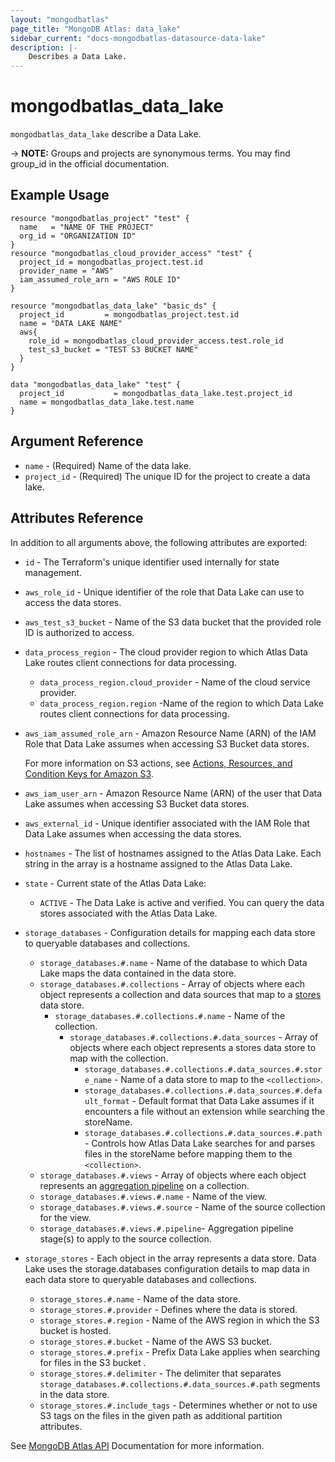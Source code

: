 ```yaml
---
layout: "mongodbatlas"
page_title: "MongoDB Atlas: data_lake"
sidebar_current: "docs-mongodbatlas-datasource-data-lake"
description: |-
    Describes a Data Lake.
---
```


# mongodbatlas_data_lake

`mongodbatlas_data_lake` describe a Data Lake.

-> **NOTE:** Groups and projects are synonymous terms. You may find group_id in the official documentation.

## Example Usage

```hcl
resource "mongodbatlas_project" "test" {
  name   = "NAME OF THE PROJECT"
  org_id = "ORGANIZATION ID"
}
resource "mongodbatlas_cloud_provider_access" "test" {
  project_id = mongodbatlas_project.test.id
  provider_name = "AWS"
  iam_assumed_role_arn = "AWS ROLE ID"
}

resource "mongodbatlas_data_lake" "basic_ds" {
  project_id         = mongodbatlas_project.test.id
  name = "DATA LAKE NAME"
  aws{
    role_id = mongodbatlas_cloud_provider_access.test.role_id
    test_s3_bucket = "TEST S3 BUCKET NAME"
  }
}

data "mongodbatlas_data_lake" "test" {
  project_id           = mongodbatlas_data_lake.test.project_id
  name = mongodbatlas_data_lake.test.name
}
```

## Argument Reference

* `name` - (Required) Name of the data lake.
* `project_id` - (Required) The unique ID for the project to create a data lake.

## Attributes Reference

In addition to all arguments above, the following attributes are exported:

* `id` - The Terraform's unique identifier used internally for state management.
* `aws_role_id` - Unique identifier of the role that Data Lake can use to access the data stores.
* `aws_test_s3_bucket` - Name of the S3 data bucket that the provided role ID is authorized to access.
* `data_process_region` - The cloud provider region to which Atlas Data Lake routes client connections for data processing.
    * `data_process_region.cloud_provider` - Name of the cloud service provider. 
    * `data_process_region.region` -Name of the region to which Data Lake routes client connections for data processing.
* `aws_iam_assumed_role_arn` - Amazon Resource Name (ARN) of the IAM Role that Data Lake assumes when accessing S3 Bucket data stores.

  For more information on S3 actions, see [Actions, Resources, and Condition Keys for Amazon S3](https://docs.aws.amazon.com/service-authorization/latest/reference/list_amazons3.html).

* `aws_iam_user_arn` - Amazon Resource Name (ARN) of the user that Data Lake assumes when accessing S3 Bucket data stores.
* `aws_external_id` - Unique identifier associated with the IAM Role that Data Lake assumes when accessing the data stores.
* `hostnames` - The list of hostnames assigned to the Atlas Data Lake. Each string in the array is a hostname assigned to the Atlas Data Lake.
* `state` - Current state of the Atlas Data Lake:
    * `ACTIVE` - The Data Lake is active and verified. You can query the data stores associated with the Atlas Data Lake.
* `storage_databases` - Configuration details for mapping each data store to queryable databases and collections.
    * `storage_databases.#.name` - Name of the database to which Data Lake maps the data contained in the data store.
    * `storage_databases.#.collections` -     Array of objects where each object represents a collection and data sources that map to a [stores](https://docs.mongodb.com/datalake/reference/format/data-lake-configuration#mongodb-datalakeconf-datalakeconf.stores) data store.
        * `storage_databases.#.collections.#.name` - Name of the collection.
            * `storage_databases.#.collections.#.data_sources` -     Array of objects where each object represents a stores data store to map with the collection.
                * `storage_databases.#.collections.#.data_sources.#.store_name` -     Name of a data store to map to the `<collection>`.
                * `storage_databases.#.collections.#.data_sources.#.default_format` - Default format that Data Lake assumes if it encounters a file without an extension while searching the storeName.
                * `storage_databases.#.collections.#.data_sources.#.path` - Controls how Atlas Data Lake searches for and parses files in the storeName before mapping them to the `<collection>`.
    * `storage_databases.#.views` -     Array of objects where each object represents an [aggregation pipeline](https://docs.mongodb.com/manual/core/aggregation-pipeline/#id1) on a collection.
    * `storage_databases.#.views.#.name` - Name of the view.
    * `storage_databases.#.views.#.source` -  Name of the source collection for the view.
    * `storage_databases.#.views.#.pipeline`- Aggregation pipeline stage(s) to apply to the source collection.
* `storage_stores` - Each object in the array represents a data store. Data Lake uses the storage.databases configuration details to map data in each data store to queryable databases and collections.
    * `storage_stores.#.name` - Name of the data store.
    * `storage_stores.#.provider` - Defines where the data is stored.
    * `storage_stores.#.region` - Name of the AWS region in which the S3 bucket is hosted.
    * `storage_stores.#.bucket` - Name of the AWS S3 bucket.
    * `storage_stores.#.prefix` - Prefix Data Lake applies when searching for files in the S3 bucket .
    * `storage_stores.#.delimiter` - The delimiter that separates `storage_databases.#.collections.#.data_sources.#.path` segments in the data store.
    * `storage_stores.#.include_tags` - Determines whether or not to use S3 tags on the files in the given path as additional partition attributes.
    
See [MongoDB Atlas API](https://docs.mongodb.com/datalake/reference/api/dataLakes-get-one-tenant) Documentation for more information.